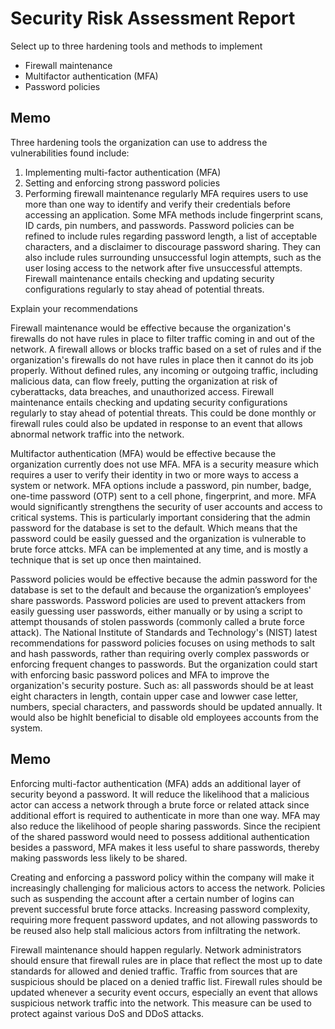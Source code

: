 # Security Risk Assessment Report

Select up to three hardening tools and methods to implement
- Firewall maintenance
- Multifactor authentication (MFA)
- Password policies

## Memo
Three hardening tools the organization can use to address the vulnerabilities
found include:
1. Implementing multi-factor authentication (MFA)
2. Setting and enforcing strong password policies
3. Performing firewall maintenance regularly
MFA requires users to use more than one way to identify and verify their
credentials before accessing an application. Some MFA methods include
fingerprint scans, ID cards, pin numbers, and passwords.
Password policies can be refined to include rules regarding password length, a
list of acceptable characters, and a disclaimer to discourage password sharing.
They can also include rules surrounding unsuccessful login attempts, such as
the user losing access to the network after five unsuccessful attempts.
Firewall maintenance entails checking and updating security configurations
regularly to stay ahead of potential threats.

Explain your recommendations

Firewall maintenance would be effective because the organization's firewalls do not have rules in place to filter traffic coming in and out of the network.
A firewall allows or blocks traffic based on a set of rules and if the organization's firewalls do not have rules in place then it cannot do its job properly.
Without defined rules, any incoming or outgoing traffic, including malicious data, can flow freely, putting the organization at risk of cyberattacks, data breaches, 
and unauthorized access. 
Firewall maintenance entails checking and updating security configurations regularly to stay ahead of potential threats. This could be done monthly or firewall rules 
could also be updated in response to an event that allows abnormal network traffic into the network.

Multifactor authentication (MFA) would be effective because the organization currently does not use MFA. 
MFA is a security measure which requires a user to verify their identity in two or more ways to access a system or network. MFA options include a password, 
pin number, badge, one-time password (OTP) sent to a cell phone, fingerprint, and more. 
MFA would significantly strengthens the security of user accounts and access to critical systems. This is particularly important considering that the admin 
password for the database is set to the default. Which means that the password could be easily guessed and the organization is vulnerable to brute force attcks.
MFA can be implemented at any time, and is mostly a technique that is set up once then maintained.

Password policies would be effective because the admin password for the database is set to the default and because the organization’s employees' share passwords.
Password policies are used to prevent attackers from easily guessing user passwords, either manually or by using a script to attempt thousands of stolen passwords 
(commonly called a brute force attack).
The National Institute of Standards and Technology's (NIST) latest recommendations for password policies focuses on using methods to salt and hash passwords, 
rather than requiring overly complex passwords or enforcing frequent changes to passwords. But the organization could start with enforcing basic password polices
and MFA to improve the organization's security posture. Such as: all passwords should be at least eight characters in length, contain upper case and lowwer case letter,
numbers, special characters, and passwords should be updated annually. It would also be highlt beneficial to disable old employees accounts from the system. 

## Memo
Enforcing multi-factor authentication (MFA) adds an additional layer of security
beyond a password. It will reduce the likelihood that a malicious actor can
access a network through a brute force or related attack since additional effort
is required to authenticate in more than one way. MFA may also reduce the
likelihood of people sharing passwords. Since the recipient of the shared
password would need to possess additional authentication besides a password,
MFA makes it less useful to share passwords, thereby making passwords less
likely to be shared.

Creating and enforcing a password policy within the company will make it
increasingly challenging for malicious actors to access the network. Policies
such as suspending the account after a certain number of logins can prevent
successful brute force attacks. Increasing password complexity, requiring more
frequent password updates, and not allowing passwords to be reused also help
stall malicious actors from infiltrating the network.

Firewall maintenance should happen regularly. Network administrators should
ensure that firewall rules are in place that reflect the most up to date standards
for allowed and denied traffic. Traffic from sources that are suspicious should be
placed on a denied traffic list. Firewall rules should be updated whenever a
security event occurs, especially an event that allows suspicious network traffic
into the network. This measure can be used to protect against various DoS and
DDoS attacks.
